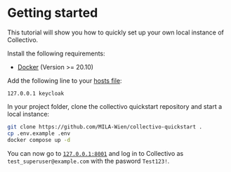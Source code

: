# Getting started

This tutorial will show you how to quickly set up your own local instance of Collectivo.

Install the following requirements:

- [Docker](https://docs.docker.com/get-docker/) (Version >= 20.10)

Add the following line to your [hosts file](https://www.howtogeek.com/27350/beginner-geek-how-to-edit-your-hosts-file/):

```title="etc/hosts"
127.0.0.1 keycloak
```

In your project folder, clone the collectivo quickstart repository and start a local instance:

```sh
git clone https://github.com/MILA-Wien/collectivo-quickstart .
cp .env.example .env
docker compose up -d
```

You can now go to [`127.0.0.1:8001`](http://127.0.0.1:8001) and log in to Collectivo as `test_superuser@example.com` with the pasword `Test123!`.
